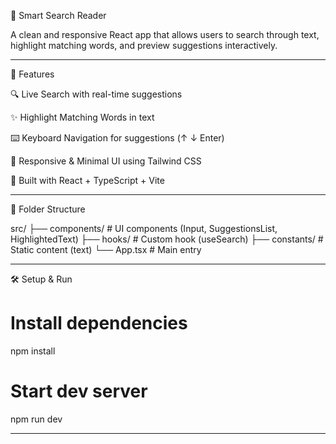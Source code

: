 🧠 Smart Search Reader

A clean and responsive React app that allows users to search through text, highlight matching words, and preview suggestions interactively.


---

🚀 Features

🔍 Live Search with real-time suggestions

✨ Highlight Matching Words in text

⌨️ Keyboard Navigation for suggestions (↑ ↓ Enter)

📱 Responsive & Minimal UI using Tailwind CSS

🎯 Built with React + TypeScript + Vite



---

📁 Folder Structure

src/
├── components/       # UI components (Input, SuggestionsList, HighlightedText)
├── hooks/            # Custom hook (useSearch)
├── constants/        # Static content (text)
└── App.tsx           # Main entry


---

🛠️ Setup & Run

# Install dependencies
npm install

# Start dev server
npm run dev


---

